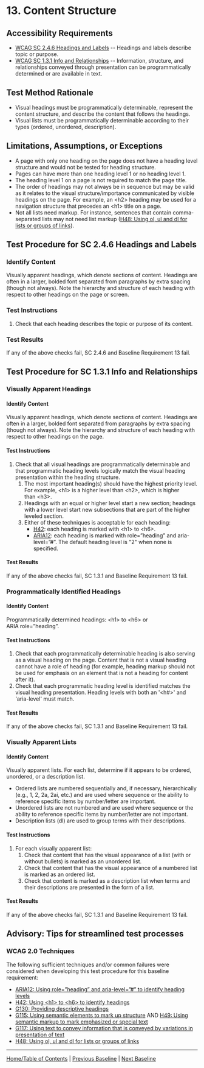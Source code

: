 # 13. Content Structure

Accessibility Requirements
--------------------------
-   [WCAG SC 2.4.6 Headings and Labels](http://www.w3.org/TR/UNDERSTANDING-WCAG20/navigation-mechanisms-descriptive.html) -- Headings and labels describe topic or purpose.
-   [WCAG SC 1.3.1 Info and Relationships](http://www.w3.org/TR/UNDERSTANDING-WCAG20/content-structure-separation-programmatic.html) -- Information, structure, and relationships conveyed through presentation can be programmatically determined or are available in text.

Test Method Rationale
---------------------
-   Visual headings must be programmatically determinable, represent the content structure, and describe the content that follows the headings.
-   Visual lists must be programmatically determinable according to their types (ordered, unordered, description).

Limitations, Assumptions, or Exceptions
---------------------------------------
-   A page with only one heading on the page does not have a heading level structure and would not be tested for heading structure.
-   Pages can have more than one heading level 1 or no heading level 1.
-   The heading level 1 on a page is not required to match the page title.
-   The order of headings may not always be in sequence but may be valid as it relates to the visual structure/importance communicated by visible headings on the page. For example, an &lt;h2&gt; heading may be used for a navigation structure that precedes an &lt;h1&gt; title on a page.
-   Not all lists need markup. For instance, sentences that contain comma-separated lists may not need list markup ([H48: Using ol, ul and dl for lists or groups of links](http://www.w3.org/TR/2016/NOTE-WCAG20-TECHS-20161007/H48)).

Test Procedure for SC 2.4.6 Headings and Labels
-----------------------------------------------
### Identify Content
Visually apparent headings, which denote sections of content. Headings are often in a larger, bolded font separated from paragraphs by extra spacing (though not always). Note the hierarchy and structure of each heading with respect to other headings on the page or screen.

### Test Instructions
1.  Check that each heading describes the topic or purpose of its content.

### Test Results
If any of the above checks fail, SC 2.4.6 and Baseline Requirement 13 fail.

Test Procedure for SC 1.3.1 Info and Relationships
--------------------------------------------------
### Visually Apparent Headings
#### Identify Content
Visually apparent headings, which denote sections of content. Headings are often in a larger, bolded font separated from paragraphs by extra spacing (though not always). Note the hierarchy and structure of each heading with respect to other headings on the page.

#### Test Instructions
1.  Check that all visual headings are programmatically determinable and that programmatic heading levels logically match the visual heading presentation within the heading structure.
    1.  The most important heading(s) should have the highest priority level. For example, &lt;h1&gt; is a higher level than &lt;h2&gt;, which is higher than &lt;h3&gt;.
    2.  Headings with an equal or higher level start a new section; headings with a lower level start new subsections that are part of the higher leveled section.
    3.  Either of these techniques is acceptable for each heading:
        -   [H42](https://www.w3.org/TR/WCAG20-TECHS/H42.html): each heading is marked with &lt;h1&gt; to &lt;h6&gt;.
        -   [ARIA12](https://www.w3.org/TR/WCAG20-TECHS/ARIA12.html): each heading is marked with role=”heading” and aria-level=”\#”. The default heading level is "2" when none is specified.

#### Test Results
If any of the above checks fail, SC 1.3.1 and Baseline Requirement 13 fail.

### Programmatically Identified Headings
#### Identify Content
Programmatically determined headings: &lt;h1&gt; to &lt;h6&gt; or ARIA role=”heading”.

#### Test Instructions
1.  Check that each programmatically determinable heading is also serving as a visual heading on the page. Content that is not a visual heading cannot have a role of heading (for example, heading markup should not be used for emphasis on an element that is not a heading for content after it).
2.  Check that each programmatic heading level is identified matches the visual heading presentation. Heading levels with both an '&lt;h\#&gt;' and 'aria-level' must match.

#### Test Results
If any of the above checks fail, SC 1.3.1 and Baseline Requirement 13 fail.

### Visually Apparent Lists
#### Identify Content
Visually apparent lists. For each list, determine if it appears to be ordered, unordered, or a description list.
-   Ordered lists are numbered sequentially and, if necessary, hierarchically (e.g., 1, 2, 2a, 2ai, etc.) and are used where sequence or the ability to reference specific items by number/letter are important.
-   Unordered lists are not numbered and are used where sequence or the ability to reference specific items by number/letter are not important.
-   Description lists (dl) are used to group terms with their descriptions.

#### Test Instructions
1.  For each visually apparent list:
    1.  Check that content that has the visual appearance of a list (with or without bullets) is marked as an unordered list.
    2.  Check that content that has the visual appearance of a numbered list is marked as an ordered list.
    3.  Check that content is marked as a description list when terms and their descriptions are presented in the form of a list.

#### Test Results
If any of the above checks fail, SC 1.3.1 and Baseline Requirement 13 fail.

Advisory: Tips for streamlined test processes
---------------------------------------------
### WCAG 2.0 Techniques
The following sufficient techniques and/or common failures were considered when developing this test procedure for this baseline requirement:
-   [ARIA12: Using role=”heading” and aria-level=”\#” to identify heading levels](https://www.w3.org/TR/WCAG20-TECHS/ARIA12.html)
-   [H42: Using &lt;h1&gt; to &lt;h6&gt; to identify headings](https://www.w3.org/TR/WCAG20-TECHS/H42.html)
-   [G130: Providing descriptive headings](https://www.w3.org/TR/WCAG20-TECHS/G130.html)
-   [G115: Using semantic elements to mark up structure](http://www.w3.org/TR/WCAG20-TECHS/G115.html) AND [H49: Using semantic markup to mark emphasized or special text](http://www.w3.org/TR/WCAG20-TECHS/H49.html)
-   [G117: Using text to convey information that is conveyed by variations in presentation of text](http://www.w3.org/TR/WCAG20-TECHS/G117.html)
-   [H48: Using ol, ul and dl for lists or groups of links](http://www.w3.org/TR/2016/NOTE-WCAG20-TECHS-20161007/H48)

----------------------------------------
[Home/Table of Contents](index.md) | [Previous Baseline](12DataTables.md) | [Next Baseline](14Links.md)

